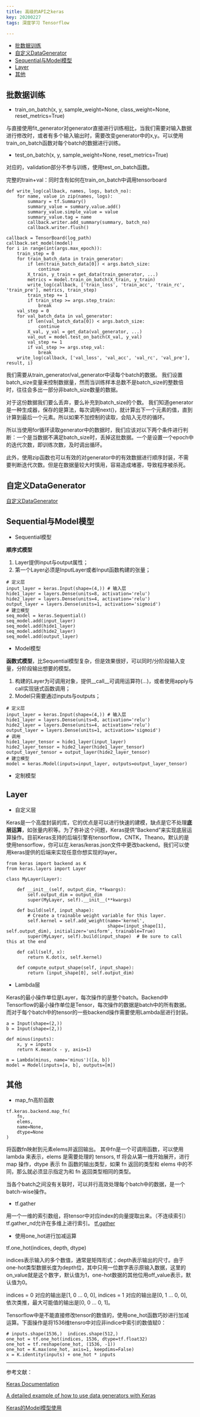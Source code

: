 ```yaml
---
title: 高级的API之keras
key: 20200227
tags: 深度学习 Tensorflow

---
```


- [批数据训练](#批数据训练)
- [自定义DataGenerator](#自定义DataGenerator)
- [Sequential与Model模型](#Sequential与Model模型)
- [Layer](#Layer)
- [其他](#其他)
 
批数据训练
---
- train_on_batch(x, y, sample_weight=None, class_weight=None, reset_metrics=True)

与直接使用fit_generator对generator直接进行训练相比，当我们需要对输入数据进行修改时，或者有多个输入输出时，需要改变generator中的x,y。可以使用train_on_batch函数对每个batch的数据进行训练。

- test_on_batch(x, y, sample_weight=None, reset_metrics=True)

对应的，validation部分不参与训练，使用test_on_batch函数。

完整的train+val：同时含有如何在train_on_batch中调用tensorboard
```
def write_log(callback, names, logs, batch_no):
    for name, value in zip(names, logs):
        summary = tf.Summary()
        summary_value = summary.value.add()
        summary_value.simple_value = value
        summary_value.tag = name
        callback.writer.add_summary(summary, batch_no)
        callback.writer.flush()
        
callback = TensorBoard(log_path)
callback.set_model(model)    
for i in range(int(args.max_epoch)):
    train_step = 0
    for train_batch_data in train_generator:
        if len(train_batch_data[0]) < args.batch_size:
            continue
        X_train, y_train = get_data(train_generator, ...)
        metrics = model.train_on_batch(X_train, y_train)
        write_log(callback, ['train_loss', 'train_acc', 'train_rc', 'train_pre'], metrics, train_step)
        train_step += 1
        if train_step >= args.step_train:
            break
    val_step = 0
    for val_batch_data in val_generator:
        if len(val_batch_data[0]) < args.batch_size:
            continue
        X_val, y_val = get_data(val_generator, ...)
        val_out = model.test_on_batch(X_val, y_val)
        val_step += 1
        if val_step >= args.step_val:
            break
    write_log(callback, ['val_loss', 'val_acc', 'val_rc', 'val_pre'], result, i)
```
我们需要从train_generator/val_generator中读每个batch的数据。
我们设置batch_size变量来控制数据量，然而当训练样本总数不是batch_size的整数倍时，往往会多出一部分非batch_size数量的数据。

对于这份数据我们要么丢弃，要么补充到batch_size的个数。
我们知道generator是一种生成器，保存的是算法，每次调用next()，就计算出下一个元素的值，直到计算到最后一个元素。所以如果不加控制的读取，会陷入无尽的循环。

所以当使用for循环读取generator中的数据时，我们应该对以下两个条件进行判断：一个是当数据不满足batch_size时，丢掉这批数据。一个是设置一个epoch中的迭代次数，即训练次数，及时调出循环。

此外，使用zip函数也可以有效的对generator中的有效数据进行顺序封装，不需要判断迭代次数。但是在数据量较大时慎用，容易造成堵塞，导致程序被杀死。

自定义DataGenerator
---
[自定义DataGenerator](https://blog.csdn.net/ZWX2445205419/article/details/96109272)

Sequential与Model模型
---
- Sequential模型

**顺序式模型**
1. Layer提供input与output属性；
2. 第一个Layer必须是InputLayer或者Input函数构建的张量；

```
# 定义层
input_layer = keras.Input(shape=(4,)) # 输入层
hide1_layer = layers.Dense(units=8, activation='relu')
hide2_layer = layers.Dense(units=4, activation='relu')
output_layer = layers.Dense(units=1, activation='sigmoid')
# 建立模型
seq_model = keras.Sequential()
seq_model.add(input_layer)
seq_model.add(hide1_layer)
seq_model.add(hide2_layer)
seq_model.add(output_layer)
```

- Model模型

**函数式模型**，比Sequential模型复杂，但是效果很好，可以同时/分阶段输入变量，分阶段输出想要的模型。
1. 构建的Layer为可调用对象，提供__call__可调用运算符(...)，或者使用apply与call实现链式函数调用；
2. Model只需要通过inputs与outputs；
```
# 定义层
input_layer = keras.Input(shape=(4,)) # 输入层
hide1_layer = layers.Dense(units=8, activation='relu')
hide2_layer = layers.Dense(units=4, activation='relu')
output_layer = layers.Dense(units=1, activation='sigmoid')
# 调用
hide1_layer_tensor = hide1_layer(input_layer)
hide2_layer_tensor = hide2_layer(hide1_layer_tensor)
output_layer_tensor = output_layer(hide2_layer_tensor)
# 建立模型
model = keras.Model(inputs=input_layer, outputs=output_layer_tensor) 
```
- 定制模型

Layer
---
- 自定义层

Keras是一个高度封装的库，它的优点是可以进行快速的建模，缺点是它不处理**底层运算**，如张量内积等。为了弥补这个问题，Keras提供“Backend”来实现底层运算操作。目前Keras支持的后端引擎有tensorflow，CNTK，Theano。默认的是使用tensorflow，你可以在.keras/keras.json文件中更改backend。我们可以使用keras提供的后端来实现任意你想实现的layer。

```
from keras import backend as K
from keras.layers import Layer

class MyLayer(Layer):

    def __init__(self, output_dim, **kwargs):
        self.output_dim = output_dim
        super(MyLayer, self).__init__(**kwargs)

    def build(self, input_shape):
        # Create a trainable weight variable for this layer.
        self.kernel = self.add_weight(name='kernel', 
                                      shape=(input_shape[1], self.output_dim), initializer='uniform', trainable=True)
        super(MyLayer, self).build(input_shape)  # Be sure to call this at the end

    def call(self, x):
        return K.dot(x, self.kernel)

    def compute_output_shape(self, input_shape):
        return (input_shape[0], self.output_dim)
```

- Lambda层

Keras的最小操作单位是Layer，每次操作的是整个batch。Backend中Tensorflow的最小操作单位是Tensor，每次操作的数据是batch中的所有数据。而对于每个batch中的tensor的一些backend操作需要使用Lambda层进行封装。

```
a = Input(shape=(2,))
b = Input(shape=(2,))

def minus(inputs):
    x, y = inputs
    return K.mean(x - y, axis=1)

m = Lambda(minus, name='minus')([a, b])
model = Model(inputs=[a, b], outputs=[m])
```

其他
---
- map_fn高阶函数

```
tf.keras.backend.map_fn(
    fn,
    elems,
    name=None,
    dtype=None
)
```

将函数fn映射到元素elems并返回输出。
其中fn是一个可调用函数，可以使用 lambda 来表示，elems 是需要处理的 tensors, tf 将会从第一维开始展开，进行 map 操作，dtype 表示 fn 函数的输出类型，如果 fn 返回的类型和 elems 中的不同，那么就必须显示指定为和 fn 返回类型相同的类型。

当各个batch之间没有关联时，可以并行高效处理每个batch中的数据，是一个batch-wise操作。

- tf.gather

用一个一维的索引数组，将tensor中对应index的向量提取出来。（不连续索引）
tf.gather_nd允许在多维上进行索引。
[tf.gather](https://github.com/tensorflow/docs/blob/r1.11/site/en/api_docs/python/tf/gather.md)

- 使用one_hot进行加减运算

tf.one_hot(indices, depth, dtype)

indices表示输入的多个数值，通常是矩阵形式；depth表示输出的尺寸。由于one-hot类型数据长度为depth位，其中只用一位数字表示原输入数据，这里的on_value就是这个数字，默认值为1，one-hot数据的其他位用off_value表示，默认值为0。

indices = 0 对应的输出是[1, 0 … 0, 0], indices = 1 对应的输出是[0, 1 … 0, 0], 依次类推，最大可能值的输出是[0, 0 … 0, 1]。

Tensorflow中是不能直接修改tensor的数值的，使用one_hot函数巧妙进行加减运算。下面操作是将1536维tensro中对应非indice中索引的数值赋0：

```
# inputs.shape(1536,)  indices.shape(512,)
one_hot = tf.one_hot(indices, 1536, dtype=tf.float32)
one_hot = tf.reshape(one_hot, (1536, -1))
one_hot = K.max(one_hot, axis=1, keepdims=False)
x = K.identity(inputs) + one_hot * inputs
```

---
参考文献：

[Keras Documentation](https://keras.io/)

[A detailed example of how to use data generators with Keras](https://stanford.edu/~shervine/blog/keras-how-to-generate-data-on-the-fly)

[Keras的Model模型使用](https://www.jianshu.com/p/c0d6a0c61984)
